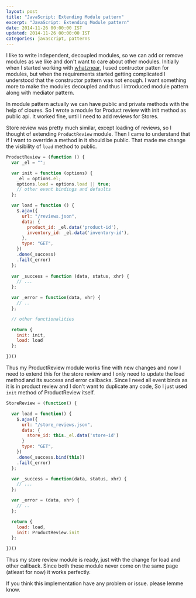 ```yaml
---
layout: post
title: "JavaScript: Extending Module pattern"
excerpt: "JavaScript: Extending Module pattern"
date: 2014-11-26 00:00:00 IST
updated: 2014-11-26 00:00:00 IST
categories: javascript, patterns
---
```


I like to write independent, decoupled modules, so we can add or remove modules as we like and don't want to care about other modules. Initially when I started working with [whatznear](http://whatznear.com/), I used contructor patten for modules, but when the requirements started getting complicated I understood that the constructor pattern was not enough. I want something more to make the modules decoupled and thus I introduced module pattern along with  mediator pattern. 

In module pattern actually we can have public and private methods with the help of cloures. So I wrote a module for Product review with init method as public api. It worked fine, until I need to add reviews for Stores.

Store review was pretty much similar, except loading of reviews, so I thought of extending `ProductReview` module. Then I came to understand that if I want to override a method in it should be public. That made me change the visibility of `load` method to public.

```js
ProductReview = (function () {
  var _el = "";

  var init = function (options) {
    _el = options.el;
    options.load = options.load || true;
    // other event bindings and defaults
  };

  var load = function () {
    $.ajax({
      url: "/reviews.json",
      data: {
        product_id: _el.data('product-id'),
        inventory_id: _el.data('inventory-id'),
      },
      type: "GET",
    })
    .done(_success)
    .fail(_error)
  };
  
  var _success = function (data, status, xhr) {
    // ...
  };

  var _error = function(data, xhr) {
    // ..
  };

  // other functionalities

  return {
    init: init,
    load: load
  };

})()
```
Thus my ProductReview module works fine with new changes and now I need to extend this for the store review and I only need to update the load method and its success and error callbacks. Since I need all event binds as it is in product review and I don't want to duplicate any code, So I just used `init` method of ProductReview itself.

```js
StoreReview = (function() {

  var load = function() {
    $.ajax({
      url: "/store_reviews.json",
      data: {
        store_id: this._el.data('store-id')
      }
      type: "GET",
    })
    .done(_success.bind(this))
    .fail(_error)
  };

  var _success = function(data, status, xhr) {
    // ...
  };

  var _error = (data, xhr) {
    // ..
  };

  return {
    load: load,
    init: ProductReview.init
  };

})()
```

Thus my store review module is ready, just with the change for load and other callback. Since both these module never come on the same page (atleast for now) it works perfectly. 

If you think this implementation have any problem or issue. please lemme know.